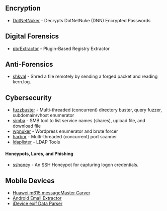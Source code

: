 ## Encryption  
+ [DotNetNuker](https://github.com/ultros/dotnetnuker) - Decrypts DotNetNuke (DNN) Encrypted Passwords

## Digital Forensics
+ [pbrExtractor](https://github.com/ultros/pbre) - Plugin-Based Registry Extractor

## Anti-Forensics
+ [shkval](https://github.com/ultros/shkval) - Shred a file remotely by sending a forged packet and reading kern.log.

## Cybersecurity
+ [fuzzbuster](https://github.com/ultros/fuzzbuster) - Multi-threaded (concurrent) directory buster, query fuzzer, subdomain/vhost enumerator
+ [simba](https://github.com/ultros/simba) - SMB tool to list service names (shares), upload file, and download file
+ [wpnuker](https://github.com/ultros/wpnuker) - Wordpress enumerator and brute forcer 
+ [harbor](https://github.com/ultros/harbor) - Multi-threaded (concurrent) port scanner
+ [ldaplister](https://github.com/ultros/ldaplister) - LDAP Tools

#### Honeypots, Lures, and Phishing
+ [sshoney](https://github.com/ultros/sshoney) - An SSH Honeypot for capturing logon credentials.

## Mobile Devices
+ [Huawei m615 messageMaster Carver](https://github.com/ultros/Huawei-m615-messageMaster-Carver)
+ [Android Email Extractor](https://github.com/ultros/extract-android-gmail)
+ [iDevice exif Data Parser](https://github.com/ultros/iDevice-EXIF-Data-Parser)

